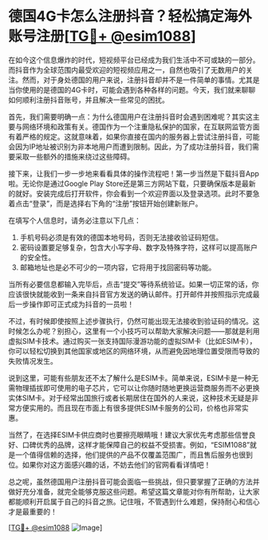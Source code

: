 # 德国4G卡怎么注册抖音？轻松搞定海外账号注册[[TG💪+ @esim1088](https://t.me/s/esim1088)]

在如今这个信息爆炸的时代，短视频平台已经成为我们生活中不可或缺的一部分。而抖音作为全球范围内最受欢迎的短视频应用之一，自然也吸引了无数用户的关注。然而，对于身处德国的用户来说，注册抖音却并不是一件简单的事情。尤其是当你使用的是德国的4G卡时，可能会遇到各种各样的问题。今天，我们就来聊聊如何顺利注册抖音账号，并且解决一些常见的困扰。

首先，我们需要明确一点：为什么德国用户在注册抖音时会遇到困难呢？其实这主要与网络环境和政策有关。德国作为一个注重隐私保护的国家，在互联网监管方面有着严格的规定。这就意味着，如果你直接在国内的服务器上尝试注册抖音，可能会因为IP地址被识别为非本地用户而遭到限制。因此，为了成功注册抖音，我们需要采取一些额外的措施来绕过这些障碍。

接下来，让我们一步一步地来看看具体的操作流程吧！第一步当然是下载抖音App啦。无论你是通过Google Play Store还是第三方网站下载，只要确保版本是最新的就好。安装完成后打开软件，你会看到一个欢迎界面以及登录选项。此时不要急着点击“登录”，而是选择右下角的“注册”按钮开始创建新账户。

在填写个人信息时，请务必注意以下几点：
1. 手机号码必须是有效的德国本地号码，否则无法接收验证码短信。
2. 密码设置要足够复杂，包含大小写字母、数字及特殊字符，这样可以提高账户的安全性。
3. 邮箱地址也是必不可少的一项内容，它将用于找回密码等功能。

当所有必要信息都输入完毕后，点击“提交”等待系统验证。如果一切正常的话，你应该很快就能收到一条来自抖音官方发送的确认邮件。打开邮件并按照指示完成最后一步操作即可正式成为抖音的一员啦！

不过，有时候即使按照上述步骤执行，仍然可能出现无法接收到验证码的情况。这时候怎么办呢？别担心，这里有一个小技巧可以帮助大家解决问题——那就是利用虚拟SIM卡技术。通过购买一张支持国际漫游功能的虚拟SIM卡（比如ESIM卡），你可以轻松切换到其他国家或地区的网络环境，从而避免因地理位置受限而导致的失败情况发生。

说到这里，可能有些朋友还不太了解什么是ESIM卡。简单来说，ESIM卡是一种无需物理插拔即可使用的电子芯片，它可以让你随时随地更换运营商服务而不必更换实体SIM卡。对于经常出国旅行或者长期居住在国外的人来说，这种技术无疑是非常方便实用的。而且现在市面上有很多提供ESIM卡服务的公司，价格也非常实惠。

当然了，在选择ESIM卡供应商时也要擦亮眼睛哦！建议大家优先考虑那些信誉良好、口碑优秀的品牌，这样才能保障自己的权益不受损害。例如，“ESIM1088”就是一个值得信赖的选择，他们提供的产品不仅覆盖范围广，而且售后服务也很到位。如果你对这方面感兴趣的话，不妨去他们的官网看看详情吧！

总之呢，虽然德国用户注册抖音可能会面临一些挑战，但只要掌握了正确的方法并做好充分准备，就完全能够克服这些问题。希望这篇文章能对你有所帮助，让大家都能顺利开启属于自己的抖音之旅。记住哦，不管遇到什么难题，保持耐心和信心才是最重要的！

[[TG💪+ @esim1088](https://t.me/s/esim1088) ![Image](https://i.postimg.cc/4NQfJmqS/Snipaste-2025-05-13-00-14-12.png)]